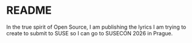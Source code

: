 # README

In the true spirit of Open Source, I am publishing the lyrics I am trying to create to submit to SUSE so I can go to SUSECON 2026 in Prague.


